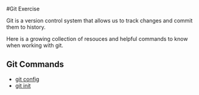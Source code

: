 #Git Exercise

Git is a version control system that allows us to track changes and commit them to history. 

Here is a growing collection of resouces and helpful commands to know when working with git. 

## Git Commands
- [git config](./Commands/Config.md)
- [git init](./Commands/Init.md)